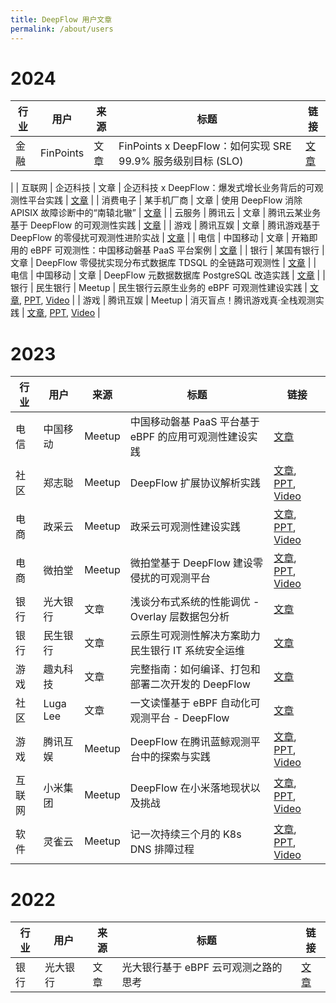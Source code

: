 ```yaml
---
title: DeepFlow 用户文章
permalink: /about/users
---
```


# 2024

| 行业 | 用户      | 来源 | 标题                                                        | 链接                                                      |
| ---- | --------- | ---- | ----------------------------------------------------------- | --------------------------------------------------------- |
| 金融 | FinPoints | 文章 | FinPoints x DeepFlow：如何实现 SRE 99.9% 服务级别目标 (SLO) | [文章](https://mp.weixin.qq.com/s/WoGDcmT1ua3N3DXa11Bk4g) |

|
| 互联网 | 企迈科技 | 文章 | 企迈科技 x DeepFlow：爆发式增长业务背后的可观测性平台实践 | [文章](https://mp.weixin.qq.com/s/P2tMeAYCMns05zG8nfj6dg) |
| 消费电子 | 某手机厂商 | 文章 | 使用 DeepFlow 消除 APISIX 故障诊断中的“南辕北辙” | [文章](https://mp.weixin.qq.com/s/a-x_ce6VO-L1SaXs8PKoAg) |
| 云服务 | 腾讯云 | 文章 | 腾讯云某业务基于 DeepFlow 的可观测性实践 | [文章](https://mp.weixin.qq.com/s/57e3dAvN9gYcwWGjt-BMbw) |
| 游戏 | 腾讯互娱 | 文章 | 腾讯游戏基于 DeepFlow 的零侵扰可观测性进阶实战 | [文章](https://mp.weixin.qq.com/s/6v5jPLSMD1SZJITIKvHpWA) |
| 电信 | 中国移动 | 文章 | 开箱即用的 eBPF 可观测性：中国移动磐基 PaaS 平台案例 | [文章](https://mp.weixin.qq.com/s/Byb_PJ7hlUAeTotAamgqRA) |
| 银行 | 某国有银行 | 文章 | DeepFlow 零侵扰实现分布式数据库 TDSQL 的全链路可观测性 | [文章](https://mp.weixin.qq.com/s/IJntZDqBpLOWP2-JGY6Hmw) |
| 电信 | 中国移动 | 文章 | DeepFlow 元数据数据库 PostgreSQL 改造实践 | [文章](https://mp.weixin.qq.com/s/1_8939kNHZjqrABB9nlzBg) |
| 银行 | 民生银行 | Meetup | 民生银行云原生业务的 eBPF 可观测性建设实践 | [文章](https://mp.weixin.qq.com/s/9XctB-EPqOPSbK1YL2JzlQ), [PPT](https://yunshan-guangzhou.oss-cn-beijing.aliyuncs.com/yunshan-ticket/pdf/ebae4e2d4d0ea71c28228c5e0dbb8f23_20231225162831.pdf), [Video](https://www.bilibili.com/video/BV1ag4y1C7DD) |
| 游戏 | 腾讯互娱 | Meetup | 消灭盲点！腾讯游戏真·全栈观测实践 | [文章](https://mp.weixin.qq.com/s/vzRebv7TMrrRi8TUV9qj5A), [PPT](http://yunshan-guangzhou.oss-cn-beijing.aliyuncs.com/yunshan-ticket/pdf/580f8117457f0e2bbc2f3818f7d42300_20231225162841.pdf), [Video](https://www.bilibili.com/video/BV1ku4y1K7PF) |

# 2023

| 行业   | 用户     | 来源   | 标题                                                   | 链接                                                                                                                                                                                                                                                |
| ------ | -------- | ------ | ------------------------------------------------------ | --------------------------------------------------------------------------------------------------------------------------------------------------------------------------------------------------------------------------------------------------- |
| 电信   | 中国移动 | Meetup | 中国移动磐基 PaaS 平台基于 eBPF 的应用可观测性建设实践 | [文章](https://mp.weixin.qq.com/s/ACS4AXFUk0uCXAsVTBi2SQ)                                                                                                                                                                                           |
| 社区   | 郑志聪   | Meetup | DeepFlow 扩展协议解析实践                              | [文章](https://mp.weixin.qq.com/s/GvUwamT-1VYHZQW34JBdow), [PPT](http://yunshan-guangzhou.oss-cn-beijing.aliyuncs.com/yunshan-ticket/pdf/50259d1f763207ff241a31b17231b871_20231201173751.pdf), [Video](https://www.bilibili.com/video/BV1pc411q7WH) |
| 电商   | 政采云   | Meetup | 政采云可观测性建设实践                                 | [文章](https://mp.weixin.qq.com/s/P_r1LQ3HerYNBYPZPClc2g), [PPT](http://yunshan-guangzhou.oss-cn-beijing.aliyuncs.com/yunshan-ticket/pdf/7698944121a1ce331c35428be49c2975_20230921103323.pdf), [Video](https://www.bilibili.com/video/BV1Sw411e7zC) |
| 电商   | 微拍堂   | Meetup | 微拍堂基于 DeepFlow 建设零侵扰的可观测平台             | [文章](https://mp.weixin.qq.com/s/P1tsmFW_9poIScxXCdOlLg), [PPT](http://yunshan-guangzhou.oss-cn-beijing.aliyuncs.com/yunshan-ticket/pdf/ab5c0568c000db0d0669c8c6a59c3551_20230921103335.pdf), [Video](https://www.bilibili.com/video/BV1zH4y1S7zG) |
| 银行   | 光大银行 | 文章   | 浅谈分布式系统的性能调优 - Overlay 层数据包分析        | [文章](https://mp.weixin.qq.com/s/aXwH6IIjCwZYHHqtqP2NSQ)                                                                                                                                                                                           |
| 银行   | 民生银行 | 文章   | 云原生可观测性解决方案助力民生银行 IT 系统安全运维     | [文章](https://mp.weixin.qq.com/s/rcCSDZfauhDdRD32hf5oxw)                                                                                                                                                                                           |
| 游戏   | 趣丸科技 | 文章   | 完整指南：如何编译、打包和部署二次开发的 DeepFlow      | [文章](https://mp.weixin.qq.com/s/-jWYq2rTRaTueuN0sAb3lA)                                                                                                                                                                                           |
| 社区   | Luga Lee | 文章   | 一文读懂基于 eBPF 自动化可观测平台 - DeepFlow          | [文章](https://mp.weixin.qq.com/s/vkHsvoxJ6Ep-githtJAv7g)                                                                                                                                                                                           |
| 游戏   | 腾讯互娱 | Meetup | DeepFlow 在腾讯蓝鲸观测平台中的探索与实践              | [文章](https://www.infoq.cn/article/raua40qhu5ejhmqb0mf3), [PPT](http://yunshan-guangzhou.oss-cn-beijing.aliyuncs.com/yunshan-ticket/pdf/1de79730a61f2f03dce9890862733cf4_20231031154518.pdf), [Video](https://www.bilibili.com/video/BV1o14y1S7iy) |
| 互联网 | 小米集团 | Meetup | DeepFlow 在小米落地现状以及挑战                        | [文章](https://mp.weixin.qq.com/s/0WMIdy1SoTYRTkU2e-PprQ), [PPT](http://yunshan-guangzhou.oss-cn-beijing.aliyuncs.com/yunshan-ticket/pdf/a1ee4bcf5678dbd276353f4b59f4aeff_20231031154555.pdf), [Video](https://www.bilibili.com/video/BV12u411h7bn) |
| 软件   | 灵雀云   | Meetup | 记一次持续三个月的 K8s DNS 排障过程                    | [文章](https://mp.weixin.qq.com/s/dDfckiTaALmFYHL6Tes_SA), [PPT](http://yunshan-guangzhou.oss-cn-beijing.aliyuncs.com/yunshan-ticket/pdf/ff69a942735788d654ba3b7d5acc24c6_20231031154454.pdf), [Video](https://www.bilibili.com/video/BV13X4y147UN) |

# 2022

| 行业 | 用户     | 来源 | 标题                                 | 链接                                                      |
| ---- | -------- | ---- | ------------------------------------ | --------------------------------------------------------- |
| 银行 | 光大银行 | 文章 | 光大银行基于 eBPF 云可观测之路的思考 | [文章](https://mp.weixin.qq.com/s/7GVplyh_pspcJ7c9qmfyOg) |
